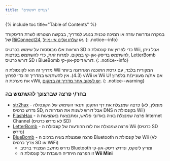 ```yaml
---
title: "צעדים ראשונים"
---
```


{% include toc title="Table of Contents" %}

במקרה ונדרשת עזרה או תמיכה טכנית בנוגע למדריך, בבקשה הצטרפו לשרת הדיסקורד של [ RiiConnect24](https://discord.gg/b4Y7jfD), או [שלחו אלינו אי-מייל](mailto:support@riiconnect24.net).
{: .notice--info}

הוראות אלו מבוססות על שימוש בכרטיס SD כדי לפרוץ את קונסולת ה Wii, אבל ניתן להשתמש בדיסק-און-קי במקום. למרות זאת, כדי להשתמש בפרצות, LetterBomb דורש כרטיס SD ו BlueBomb דורש דיסק-און-קי.
{: .notice--info}

מדריך זה הוא לקונסולת ה Wii המקורית בלבד, עם גרסת התוכנה האחרונה ביותר (4.3). אין להשתמש במדריך זה כדי לפרוץ vWii או Wii U! אם את/ה מעוניינ/ת בלפרוץ את מערכת ה vWii, [יש לעקוב אחר מדריך זה במקום](https://wiiuguide.xyz/#/vwii/).
{: .notice--warning}

### בחר/י פרצה שברצונך להשתמש בה

- [str2hax](str2hax) - פרצה שמנצלת את דף התקנון ותנאי השימוש של הקונסולה (מומלץ, לא נדרש כרטיס SD, אבל דורש לשנות את הגדרות ה DNS בקונסולת ה Wii)
- [FlashHax](flashhax) - פרצה שמנצלת בעיה באדובי פלאש, ומתבצעת באמצעות ה Internet Channel (לא נדרש כרטיס SD)
- [LetterBomb](letterbomb) - פרצה שמנצלת את לוח ההודעות של קונסולת ה Wii (כרטיס SD נדרש)
- [BlueBomb](bluebomb) - פרצה שמנצלת בעיה ברכיב ה Bluetooth של קונסולת ה Wii (לא צריך כרטיס SD או WiFi)
    * נדרש מחשב המצויד ברכיב Bluetooth ומריץ לינוקס, ונדרש דיסק-און-קי
    * זו הפרצה היחדיה העובדת על קונסולת ה **Wii Mini**
